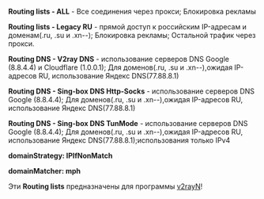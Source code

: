 **Routing lists - ALL** - Все соединения через прокси; Блокировка рекламы

**Routing lists - Legacy RU** - прямой доступ к российским IP-адресам и доменам(.ru, .su и .xn--); Блокировка рекламы; Остальной трафик через прокси.

**Routing DNS - V2ray DNS** - использование серверов DNS Google (8.8.4.4) и Cloudflare (1.0.0.1); Для доменов(.ru, .su и .xn--),ожидая IP-адресов RU, использование Яндекс DNS(77.88.8.1) 

**Routing DNS - Sing-box DNS Http-Socks** - использование серверов DNS Google (8.8.4.4); Для доменов(.ru, .su и .xn--),ожидая IP-адресов RU, использование Яндекс DNS(77.88.8.1)

**Routing DNS - Sing-box DNS TunMode** - использование серверов DNS Google (8.8.4.4); Для доменов(.ru, .su и .xn--),ожидая IP-адресов RU, использование Яндекс DNS(77.88.8.1);использования только IPv4

**domainStrategy: IPIfNonMatch**

**domainMatcher: mph**

Эти **Routing lists** предназначены для программы [v2rayN](https://github.com/2dust/v2rayN)!
